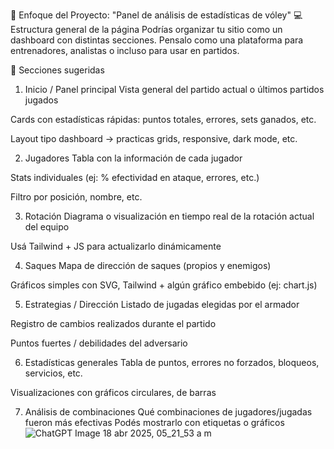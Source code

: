 🏐 Enfoque del Proyecto: "Panel de análisis de estadísticas de vóley"
💻 Estructura general de la página
Podrías organizar tu sitio como un dashboard con distintas secciones. Pensalo como una plataforma para entrenadores, analistas o incluso para usar en partidos.

🧱 Secciones sugeridas
1. Inicio / Panel principal
Vista general del partido actual o últimos partidos jugados

Cards con estadísticas rápidas: puntos totales, errores, sets ganados, etc.

Layout tipo dashboard → practicas grids, responsive, dark mode, etc.

2. Jugadores
Tabla con la información de cada jugador

Stats individuales (ej: % efectividad en ataque, errores, etc.)

Filtro por posición, nombre, etc.

3. Rotación
Diagrama o visualización en tiempo real de la rotación actual del equipo

Usá Tailwind + JS para actualizarlo dinámicamente

4. Saques
Mapa de dirección de saques (propios y enemigos)

Gráficos simples con SVG, Tailwind + algún gráfico embebido (ej: chart.js)

5. Estrategias / Dirección
Listado de jugadas elegidas por el armador

Registro de cambios realizados durante el partido

Puntos fuertes / debilidades del adversario

6. Estadísticas generales
Tabla de puntos, errores no forzados, bloqueos, servicios, etc.

Visualizaciones con gráficos circulares, de barras

7. Análisis de combinaciones
Qué combinaciones de jugadores/jugadas fueron más efectivas
Podés mostrarlo con etiquetas o gráficos![ChatGPT Image 18 abr 2025, 05_21_53 a m](https://github.com/user-attachments/assets/e4989d50-550e-4f89-8277-5840b65b5867)

